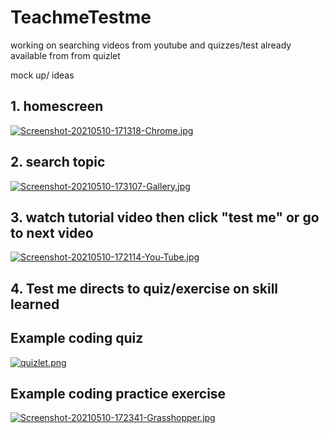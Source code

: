 # TeachmeTestme
working on searching videos from youtube and quizzes/test already available from from quizlet 

mock up/ ideas
## 1. homescreen 

[![Screenshot-20210510-171318-Chrome.jpg](https://i.postimg.cc/MZ05NKqX/Screenshot-20210510-171318-Chrome.jpg)](https://postimg.cc/jC5yJTWr)

## 2. search topic 

[![Screenshot-20210510-173107-Gallery.jpg](https://i.postimg.cc/D0mzrwc5/Screenshot-20210510-173107-Gallery.jpg)](https://postimg.cc/V0Q111pb)
## 3. watch tutorial video then click "test me" or go to next video 

[![Screenshot-20210510-172114-You-Tube.jpg](https://i.postimg.cc/MGxKsDDn/Screenshot-20210510-172114-You-Tube.jpg)](https://postimg.cc/G47Ctv6R)
## 4. Test me directs to quiz/exercise on skill learned 

## Example coding quiz 

[![quizlet.png](https://i.postimg.cc/65nDqNrv/quizlet.png)](https://postimg.cc/Yh2XDZyr)
## Example coding practice exercise 

[![Screenshot-20210510-172341-Grasshopper.jpg](https://i.postimg.cc/HLpd0LY5/Screenshot-20210510-172341-Grasshopper.jpg)](https://postimg.cc/mP6vBBF2)
